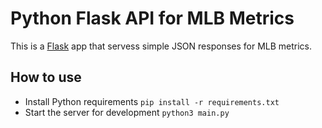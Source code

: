 # Python Flask API for MLB Metrics

This is a [Flask](https://flask.palletsprojects.com/en/1.1.x/) app that servess simple JSON responses for MLB metrics.

## How to use

- Install Python requirements `pip install -r requirements.txt`
- Start the server for development `python3 main.py`

